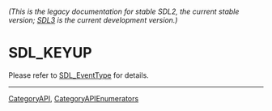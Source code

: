 ###### (This is the legacy documentation for stable SDL2, the current stable version; [SDL3](https://wiki.libsdl.org/SDL3/) is the current development version.)
# SDL_KEYUP

Please refer to [SDL_EventType](SDL_EventType) for details.

----
[CategoryAPI](CategoryAPI), [CategoryAPIEnumerators](CategoryAPIEnumerators)

